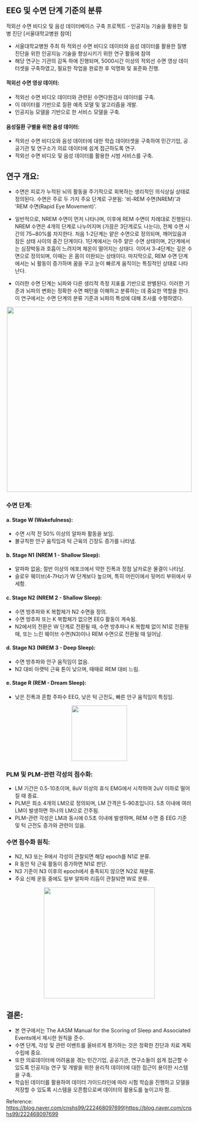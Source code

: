 ## EEG 및 수면 단계 기준의 분류

적외선 수면 비디오 및 음성 데이터베이스 구축 프로젝트 - 인공지능 기술을 활용한 질병 진단
[서울대학교병원 참여]

- 서울대학교병원 주최 하 적외선 수면 비디오 데이터와 음성 데이터를 활용한 질병 진단을 위한 인공지능 기술을 향상시키기 위한 연구 활동에 참여 
- 해당 연구는 기관의 감독 하에 진행되며, 5000시간 이상의 적외선 수면 영상 데이터셋을 구축하였고, 필요한 작업을 완료한 후 익명화 및 표준화 진행.

#### **적외선 수면 영상 데이터:**

- 적외선 수면 비디오 데이터와 관련된 수면다원검사 데이터를 구축. 
- 이 데이터를 기반으로 질환 예측 모델 및 알고리즘을 개발.
- 인공지능 모델을 기반으로 한 서비스 모델을 구축.
  
#### **음성질환 구별을 위한 음성 데이터:**
- 적외선 수면 비디오와 음성 데이터에 대한 학습 데이터셋을 구축하여 민간기업, 공공기관 및 연구소가 의료 데이터에 쉽게 접근하도록 연구.
- 적외선 수면 비디오 및 음성 데이터를 활용한 시범 서비스를 구축.

## 연구 개요:

- 수면은 피로가 누적된 뇌의 활동을 주기적으로 회복하는 생리적인 의식상실 상태로 정의된다. 수면은 주로 두 가지 주요 단계로 구분됨: '비-REM 수면(NREM)'과 'REM 수면(Rapid Eye Movement)'.
- 일반적으로, NREM 수면이 먼저 나타나며, 이후에 REM 수면이 차례대로 진행된다. NREM 수면은 4개의 단계로 나누어지며 (가끔은 3단계로도 나눈다), 전체 수면 시간의 75~80%를 차지한다. 처음 1-2단계는 얕은 수면으로 정의되며, 깨어있음과 잠든 상태 사이의 중간 단계이다. 1단계에서는 아주 얕은 수면 상태이며, 2단계에서는 심장박동과 호흡이 느려지며 체온이 떨어지는 상태다. 이어서 3-4단계는 깊은 수면으로 정의되며, 이때는 온 몸이 이완되는 상태이다. 마지막으로, REM 수면 단계에서는 뇌 활동이 증가하며 꿈을 꾸고 눈이 빠르게 움직이는 특징적인 상태로 나타난다.

- 이러한 수면 단계는 뇌파와 다른 생리적 측정 지표를 기반으로 판별된다. 이러한 기준과 뇌파의 변화는 정확한 수면 패턴을 이해하고 분류하는 데 중요한 역할을 한다. 이 연구에서는 수면 단계의 분류 기준과 뇌파의 특성에 대해 조사를 수행하였다.

<p align="center">
 <img src="https://github.com/rootofdata/SSU-AI-LAB/assets/86711374/bf61818a-fcbf-49a8-96d3-36ecd793a026",width="250" height="500/">
</p>  

### **수면 단계:**
#### **a. Stage W (Wakefulness):**
- 수면 시작 전 50% 이상의 알파파 활동을 보임.  
- 불규칙한 안구 움직임과 턱 근육의 긴장도 증가를 나타냄.

#### **b. Stage N1 (NREM 1 - Shallow Sleep):**
- 알파파 없음; 절반 이상의 에포크에서 약한 진폭과 정점 날카로운 물결이 나타남.
- 슬로우 웨이브(4-7Hz)가 W 단계보다 높으며, 특히 어린이에서 뒷머리 부위에서 우세함.

#### **c. Stage N2 (NREM 2 - Shallow Sleep):**
- 수면 방추파와 K 복합체가 N2 수면을 정의.
- 수면 방추파 또는 K 복합체가 없으면 EEG 활동이 계속됨.
- N2에서의 전환은 W 단계로 전환될 때, 수면 방추파나 K 복합체 없이 N1로 전환될 때, 또는 느린 웨이브 수면(N3)이나 REM 수면으로 전환될 때 일어남.

#### **d. Stage N3 (NREM 3 - Deep Sleep):**
- 수면 방추파와 안구 움직임이 없음.
- N2 대비 아랫턱 근육 톤이 낮으며, 때때로 REM 대비 느림.

#### **e. Stage R (REM - Dream Sleep):**
- 낮은 진폭과 혼합 주파수 EEG, 낮은 턱 근전도, 빠른 안구 움직임이 특징임.

<p align="center">
 <img src="https://github.com/rootofdata/SSU-AI-LAB/assets/86711374/faccce02-9d34-4c39-bfc7-d8a0cdd3cb39",width="250" height="150/">
</p> 

### **PLM 및 PLM-관련 각성의 점수화:**

- LM 기간은 0.5-10초이며, 8uV 이상의 휴식 EMG에서 시작하여 2uV 이하로 떨어질 때 종료.
- PLM은 최소 4개의 LM으로 정의되며, LM 간격은 5-90초입니다. 5초 이내에 여러 LM이 발생하면 하나의 LM으로 간주됨.
- PLM-관련 각성은 LM과 동시에 0.5초 이내에 발생하며, REM 수면 중 EEG 기준 및 턱 근전도 증가와 관련이 있음.

### **수면 점수화 원칙:**
- N2, N3 또는 R에서 각성이 관찰되면 해당 epoch를 N1로 분류.
- R 동안 턱 근육 활동이 증가하면 N1로 판단.
- N3 기준이 N3 이후의 epoch에서 충족되지 않으면 N2로 재분류.
- 주요 신체 운동 중에도 일부 알파파 리듬이 관찰되면 W로 분류.

<p align="center">
 <img src="https://github.com/rootofdata/SSU-AI-LAB/assets/86711374/6bde9681-c707-4db2-bbcf-bbc8003efd61",width="550" height="300/">
</p> 
<https://m.blog.naver.com/crewblossom/221613672349>

## **결론:**
- 본 연구에서는 The AASM Manual for the Scoring of Sleep and Associated Events에서 제시한 원칙을 준수.
- 수면 단계, 각성 및 관련 이벤트를 올바르게 평가하는 것은 정확한 진단과 치료 계획 수립에 중요.
- 또한 의료데이터에 어려움을 겪는 민간기업, 공공기관, 연구소들이 쉽게 접근할 수 있도록 인공지능 연구 및 개발을 위한 윤리적 데이터에 대한 접근이 용이한 시스템을 구축.
- 학습된 데이터를 활용하여 데이터 가이드라인에 따라 시험 학습을 진행하고 모델을 저장할 수 있도록 시스템을 오픈함으로써 데이터의 활용도를 높이고자 함.

Reference: https://blog.naver.com/cnshs99/222468097699)https://blog.naver.com/cnshs99/222468097699
